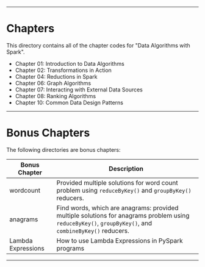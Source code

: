 ----
# Chapters

This directory contains all of the chapter codes for "Data Algorithms with Spark".

* Chapter 01: Introduction to Data Algorithms
* Chapter 02: Transformations in Action
* Chapter 04: Reductions in Spark
* Chapter 06: Graph Algorithms
* Chapter 07: Interacting with External Data Sources
* Chapter 08: Ranking Algorithms
* Chapter 10: Common Data Design Patterns

----

# Bonus Chapters

The following directories are bonus chapters:

  
| Bonus Chapter                | Description                               | 
|------------------------------|-------------------------------------------|
| wordcount|  Provided multiple solutions for word count problem using `reduceByKey()` and `groupByKey()` reducers.  |
| anagrams |  Find words, which are anagrams: provided multiple solutions for anagrams problem using `reduceByKey()`, `groupByKey()`, and `combineByKey()` reducers. |
| Lambda Expressions |  How to use Lambda Expressions in PySpark programs |

----